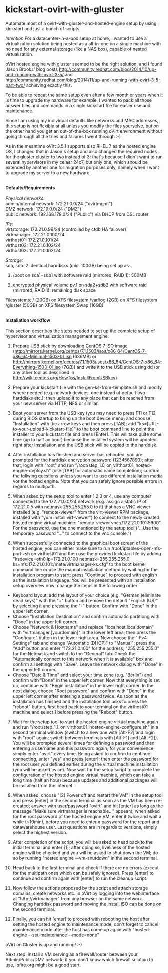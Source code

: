 # kickstart-ovirt-with-gluster
Automate most of a ovirt-with-gluster-and-hosted-engine setup by using kickstart and just a bunch of scripts

*Intention*
For a datacenter-in-a-box setup at home, I wanted to use a virtualization solution being hosted as a all-in-one on a single machine with no need for any external storage (like a NAS box), capable of nested virtualization.

oVirt hosted engine with gluster seemed to be the right solution, and I found Jason Brooks' blog posts http://community.redhat.com/blog/2014/10/up-and-running-with-ovirt-3-5/ and http://community.redhat.com/blog/2014/11/up-and-running-with-ovirt-3-5-part-two/ achieving exactly this.

To be able to repeat the same setup even after a few month or years when it is time to upgrade my hardware for example, I wanted to pack all those answer files and commands in a single kickstart file for easier use and maintenance.

Since I am using my individual defaults like networks and MAC addresses, this setup is not flexible at all unless you modify the files yourselve, but on the other hand you get an out-of-the-box running oVirt environment without going through all the tries and failures I went through :-)

As in the meantime oVirt 3.5.1 supports also RHEL 7 as the hosted engine OS, I changed that in Jason's setup and also changed the required nodes for the gluster cluster to two instead of 3; that's because I didn't want to run several hypervisors in my celaar 24x7, but only one, which should be extended by another one for migration purposes only, namely when I want to upgrade my server to a new hardware.

<br><b>Defaults/Requirements</b><br><br>
<i>Physical networks:</i><br>
admin/internal network: 172.21.0.0/24 ("ovirtmgmt")<br>
DMZ network: 172.19.0.0/24 ("DMZ")<br>
public network: 192.168.178.0/24 ("Public") via DHCP from DSL router<br>

<i>IPs:</i><br>
virtstorage: 172.21.0.99/24 (controlled by ctdb HA failover)<br>
virtmanager: 172.21.0.100/24<br>
virthost01: 172.21.0.101/24<br>
virthost02: 172.21.0.102/24<br>
virthost03: 172.21.0.103/24<br>

<i>Storage:</i><br>
sda, sdb: 2 identical harddisks (min. 100GB) being set up as:<br>

1. /boot on sda1+sdb1 with software raid (mirrored, RAID 1): 500MB

2. encrypted physical volume pv.1 on sda2+sdb2 with software raid (mirrored, RAID 1): remaining disk space

Filesystems:
/ (20GB) on XFS filesystem
/var/log (2GB) on XFS filesystem
/gluster (50GB) on XFS filesystem
Swap (16GB)



<br><b>Installation workflow</b><br><br>
This section describes the steps needed to set up the complete setup of hypervisor and virtualization management engine:

1. Prepare USB stick by downloading CentOS 7 ISO image (http://mirrors.kernel.org/centos/7.1.1503/isos/x86_64/CentOS-7-x86_64-Minimal-1503-01.iso (636MB) or http://mirrors.kernel.org/centos/7.1.1503/isos/x86_64/CentOS-7-x86_64-Everything-1503-01.iso (7GB)) and write it to the USB stick using dd (or any other tool as described in http://wiki.centos.org/HowTos/InstallFromUSBkey)

2. Prepare your kickstart file with the gen-ks-from-template.sh and modify where needed (e.g. network devices, one instead of default two harddisks etc.); then upload it to any place that can be reached from your new server via HTTP, NFS or similar.

3. Boot your server from the USB key (you may need to press F11 or F12 during BIOS startup to bring up the boot device menu) and choose "Installation" with the arrow keys and then press [TAB]; add "ks=[URL-to-your-upload-kickstart-file]" to the boot command line to point the installer to your kickstart file and press [Enter]. This will take quite some time (up to half an hour) because the installed system will be updated right after installation and the USB stick will be copied to the harddisk.

4. After installation has finished and server has rebooted, you are prompted for the harddisk encryption password (1234567890); after that, login with "root" and run "/root/step_1.0_on_virthost01_hosted-engine-deploy.sh" (use [TAB] for automatic name completion); confirm the follwing questions unless you want to use different installation media vor the hosted engine. Note that you can safely ignore possible errors in regards to multipath.

5. When asked by the setup tool to enter 1,2,3 or 4, use any computer connected to the 172.21.0.0/24 network (e.g. assign a static IP of 172.21.0.5 with netmask 255.255.255.0 to it) that has a VNC viewer installed (e.g. "remote-viewer" from the virt-viewer RPM package, installed with "yum install virt-viewer") to connect to the newly created hosted engine virtual machine: "remote-viewer vnc://172.21.0.101:5900". For the password, use the one mentioned by the setup tool ("...Use the temporary password "..." to connect to the vnc console.")

6. When successfully connected to the graphical boot screen of the hosted engine, you can either make sure to run /root/iptables-open-nfs-ports.sh on virthost01 and then use the provided kickstart file by adding "ksdevice=eth0 ip=172.21.0.100 netmask=255.255.255.0 ks=nfs:172.21.0.101:/meta/virtmanager-ks.cfg" to the boot kernel command line or use the manual installation method by waiting for the installation program to start; press "Continue" to proceed with english as the installation language. You will be presented with an installation setup overview now; change the items in the following order:
* Keyboard layout: add the layout of your choice (e.g. "German (eliminate dead keys)" with the "+" button and remove the default "English (US)" by selecting it and pressing the "-" button. Confirm with "Done" in the upper left corner.
* Choose "Installation Destination" and confirm automatic partitiong with "Done" in the upper left corner.
* Choose "Network & Hostname" and replace "localhost.localdomain" with "virtmanager.[yourdomain]" in the lower left area; then press the "Configure" button in the lower right area. Now choose the "IPv4 Settings" tab and change "Automatic (DHCP)" to "Manual"; press the "Add" button and enter "172.21.0.100" for the address, "255.255.255.0" for the Netmask and switch to the "General" tab. Check the "Automatically connect to this network when it is available" box and confirm all settings with "Save". Leave the network dialog with "Done" in the upper left corner.
* Choose "Date & Time" and select your time zone (e.g. "Berlin") and confirm with "Done" in the upper left corner.
Now that everything is set up, continue with "Begin installation" in the lower right corner. In the next dialog, choose "Root password" and confirm with "Done" in the upper left corner after entering a password twice.
As soon as the installation has finished and the installation tool asks to press the "reboot" button, first head back to your terminal on the virthost01 machine and select 1 before pressing the "Reboot" button.

7. Wait for the setup tool to start the hosted engine virtual machine again and run "/root/step_1.1_on_virthost01_hosted-engine-configure.sh" in a second terminal window (switch to a new one with [Alt-F2] and login with "root" again; switch between terminals with [Alt-F1] and [Alt-F2]).
You will be prompted several times for defining a password and then entering a username and this password again; for your convenience, simply enter "ovirt" every time.
Being asked to confirm to continue connecting, enter "yes" and press [enter]; then enter the password for the root user you defined earlier during the virtual machine installation (you will be asked twice).
Now wait for the setup script to complete the configuration of the hosted engine virtual machine, which can take a long time (half an hour) because updates and additional packages will be installed from the internet.

8. When asked, choose "[2] Power off and restart the VM" in the setup tool and press [enter] in the second terminal as soon as the VM has been re-created; answer with user/password "ovirt" and hit [enter] as long as the message "Make sure virtmanager is reachable..." appears; when asked for the root password of the hosted engine VM, enter it twice and wait a while (~10min), before you need to enter a password for the report and datawarehouse user. Last questions are in regards to versions, simply select the highest version.

9. After completion of the script, you will be asked to head back to the initial terminal and enter [1]; after doing so, liveliness of the hosted engine will be checked and you will be asked to shut down the VM; do so by running "hosted engine --vm-shutdown" in the second terminal.

10. Head back to the first terminal and check if there are no errors (except for the multipath ones which can be safely ignored). Press [enter] to continue and confirm again with [enter] to run the cleanup script.

11. Now follow the actions proposed by the script and attach storage domains, create networks etc. in oVirt by logging into the webinterface at "http://virtmanager" from any browser on the same network.
Changing harddisk password and moving the install ISO can be done on the second terminal.

12. Finally, you can hit [enter] to proceed with rebooting the host after setting the hosted engine to maintenance mode; don't forget to cancel maintenance mode after the host has come up again with "hosted-engine --set-maintenance --mode=none"

oVirt on Gluster is up and running! :-)

Next step: install a VM serving as a firewall/router between your Admin/Public/DMZ network; if you don't know which firewall solution to use, ipfire.org might be a good start.
